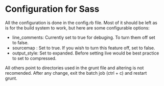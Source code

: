 # Configuration for Sass

All the configuration is done in the config.rb file. Most of it should be left as is for the build system to work, but here are some configurable options:

* line_comments: Currently set to true for debuging. To turn them off set to false.
* sourcemap : Set to true. If you wish to turn this feature off, set to false. 
* output_style: Set to expanded. Before setting live would be best practice to set to compressed.

All others point to directories used in the grunt file and altering is not recomended.
After any change, exit the batch job (ctrl + c) and restart grunt.